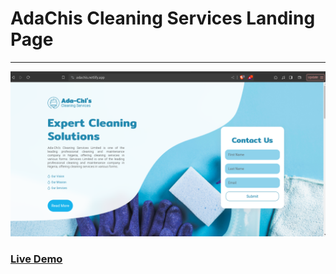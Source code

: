 # AdaChis Cleaning Services Landing Page
----------
![screenshot](https://github.com/chiefEbube/adachis_cleaning_landing-page/blob/main/images/Screenshot%20from%202024-03-25%2014-25-03.png?raw=true)
### [Live Demo](https://adachis.netlify.app/)